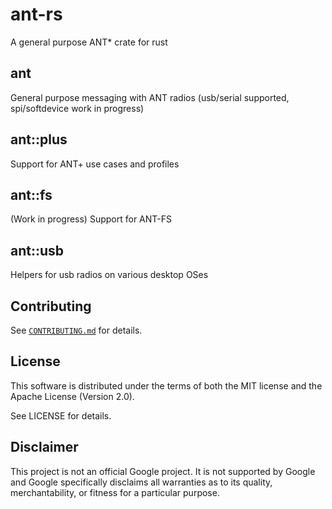 # ant-rs
A general purpose ANT* crate for rust

## ant
General purpose messaging with ANT radios (usb/serial supported, spi/softdevice work in progress)

## ant::plus

Support for ANT+ use cases and profiles

## ant::fs

(Work in progress) Support for ANT-FS

## ant::usb

Helpers for usb radios on various desktop OSes

## Contributing

See [`CONTRIBUTING.md`](CONTRIBUTING.md) for details.

## License

This software is distributed under the terms of both the MIT license and the
Apache License (Version 2.0).

See LICENSE for details.

## Disclaimer

This project is not an official Google project. It is not supported by Google
and Google specifically disclaims all warranties as to its quality,
merchantability, or fitness for a particular purpose.
